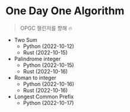 # One Day One Algorithm
> OPGC 챌린저를 향해 🔥

* Two Sum
  * Python (2022-10-12)
  * Rust (2022-10-15)
* Palindrome integer
  * Python (2022-10-15)
  * Rust (2022-10-16)
* Roman to integer
  * Python (2022-10-16)
  * Rust (2022-10-16)
* Longest Common Prefix
  * Python (2022-10-17)